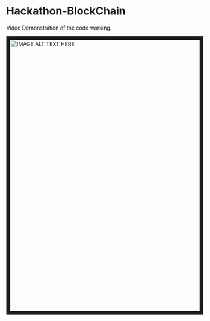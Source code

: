 # Hackathon-BlockChain

Video Demonstration of the code working.

<a href="https://youtu.be/8fCrliypD7w" target="_blank"><img src="https://img.youtube.com/vi/8fCrliypD7w/maxresdefault.jpg" alt="IMAGE ALT TEXT HERE" width="960" height="720" border="10" />

